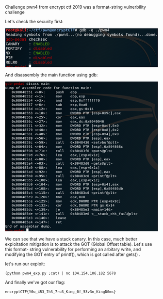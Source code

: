Challenge pwn4 from encrypt ctf 2019 was a format-string vulnerbility challenge

Let's check the security first:

![](imgs/canary.png)

And disassembly the main function using gdb:

![](imgs/disass_main.png)

We can see that we have a stack canary. In this case, much better exploitation mitigation is to attack the GOT (Global Offset table). Let's use this format- string vulnerability for performing  an arbitary write, and modifying  the GOT entry of printf(), which is got called after gets() .
 	

let's run our exploit:

	(python pwn4_exp.py ;cat) | nc 104.154.106.182 5678


And finally we've got our flag:

	encryptCTF{Y0u_4R3_7h3_7ru3_King_0f_53v3n_KingD0ms}

